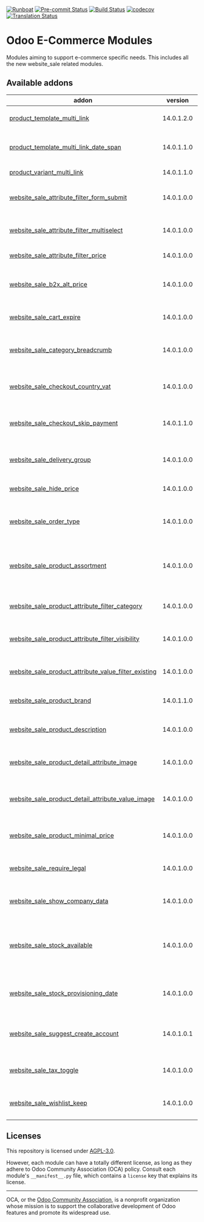 
[![Runboat](https://img.shields.io/badge/runboat-Try%20me-875A7B.png)](https://runboat.odoo-community.org/builds?repo=OCA/e-commerce&target_branch=14.0)
[![Pre-commit Status](https://github.com/OCA/e-commerce/actions/workflows/pre-commit.yml/badge.svg?branch=14.0)](https://github.com/OCA/e-commerce/actions/workflows/pre-commit.yml?query=branch%3A14.0)
[![Build Status](https://github.com/OCA/e-commerce/actions/workflows/test.yml/badge.svg?branch=14.0)](https://github.com/OCA/e-commerce/actions/workflows/test.yml?query=branch%3A14.0)
[![codecov](https://codecov.io/gh/OCA/e-commerce/branch/14.0/graph/badge.svg)](https://codecov.io/gh/OCA/e-commerce)
[![Translation Status](https://translation.odoo-community.org/widgets/e-commerce-14-0/-/svg-badge.svg)](https://translation.odoo-community.org/engage/e-commerce-14-0/?utm_source=widget)

<!-- /!\ do not modify above this line -->

# Odoo E-Commerce Modules

Modules aiming to support e-commerce specific needs. This includes all the new website_sale related modules.

<!-- /!\ do not modify below this line -->

<!-- prettier-ignore-start -->

[//]: # (addons)

Available addons
----------------
addon | version | maintainers | summary
--- | --- | --- | ---
[product_template_multi_link](product_template_multi_link/) | 14.0.1.2.0 |  | Product Multi Links (Template)
[product_template_multi_link_date_span](product_template_multi_link_date_span/) | 14.0.1.1.0 |  | Add an optional date span for when a link is active.
[product_variant_multi_link](product_variant_multi_link/) | 14.0.1.1.0 |  | Product Multi Links (Variant)
[website_sale_attribute_filter_form_submit](website_sale_attribute_filter_form_submit/) | 14.0.1.0.0 |  | Allow to apply manually the filters on the e-commerce
[website_sale_attribute_filter_multiselect](website_sale_attribute_filter_multiselect/) | 14.0.1.0.0 |  | Add multiselect display type for product and new filter for it
[website_sale_attribute_filter_price](website_sale_attribute_filter_price/) | 14.0.1.0.0 | [![Tardo](https://github.com/Tardo.png?size=30px)](https://github.com/Tardo) | A price filter for website sale
[website_sale_b2x_alt_price](website_sale_b2x_alt_price/) | 14.0.1.0.0 | [![Yajo](https://github.com/Yajo.png?size=30px)](https://github.com/Yajo) | Display prices with(out) taxes in eCommerce, complementing normal mode
[website_sale_cart_expire](website_sale_cart_expire/) | 14.0.1.0.0 | [![ivantodorovich](https://github.com/ivantodorovich.png?size=30px)](https://github.com/ivantodorovich) | Expire abandoned carts
[website_sale_category_breadcrumb](website_sale_category_breadcrumb/) | 14.0.1.0.0 | [![Rad0van](https://github.com/Rad0van.png?size=30px)](https://github.com/Rad0van) | Displays Product Category Breadcrumb(s) in eCommerce
[website_sale_checkout_country_vat](website_sale_checkout_country_vat/) | 14.0.1.0.0 |  | Autocomplete VAT in checkout process
[website_sale_checkout_skip_payment](website_sale_checkout_skip_payment/) | 14.0.1.1.0 |  | Skip payment for logged users in checkout process
[website_sale_delivery_group](website_sale_delivery_group/) | 14.0.1.0.0 | [![ivantodorovich](https://github.com/ivantodorovich.png?size=30px)](https://github.com/ivantodorovich) | Provides a way to group shipping methods
[website_sale_hide_price](website_sale_hide_price/) | 14.0.1.0.0 |  | Hide product prices on the shop
[website_sale_order_type](website_sale_order_type/) | 14.0.1.0.0 | [![joao-p-marques](https://github.com/joao-p-marques.png?size=30px)](https://github.com/joao-p-marques) | This module allows sale_order_type to work with website_sale.
[website_sale_product_assortment](website_sale_product_assortment/) | 14.0.1.0.0 | [![CarlosRoca13](https://github.com/CarlosRoca13.png?size=30px)](https://github.com/CarlosRoca13) | Use product assortments to display products available on e-commerce.
[website_sale_product_attribute_filter_category](website_sale_product_attribute_filter_category/) | 14.0.1.0.0 | [![ivantodorovich](https://github.com/ivantodorovich.png?size=30px)](https://github.com/ivantodorovich) | Allow group attributes in shop by categories
[website_sale_product_attribute_filter_visibility](website_sale_product_attribute_filter_visibility/) | 14.0.1.0.0 |  | Allow hide any attributes in shop attributes filter
[website_sale_product_attribute_value_filter_existing](website_sale_product_attribute_value_filter_existing/) | 14.0.1.0.0 |  | Allow hide attributes values not used in variants
[website_sale_product_brand](website_sale_product_brand/) | 14.0.1.1.0 |  | Product Brand Filtering in Website
[website_sale_product_description](website_sale_product_description/) | 14.0.1.0.0 |  | Shows custom e-Commerce description for products
[website_sale_product_detail_attribute_image](website_sale_product_detail_attribute_image/) | 14.0.1.0.0 |  | Display attributes images in shop product detail
[website_sale_product_detail_attribute_value_image](website_sale_product_detail_attribute_value_image/) | 14.0.1.0.0 |  | Display attributes values images in shop product detail
[website_sale_product_minimal_price](website_sale_product_minimal_price/) | 14.0.1.0.0 | [![sergio-teruel](https://github.com/sergio-teruel.png?size=30px)](https://github.com/sergio-teruel) | Display minimal price for products that has variants
[website_sale_require_legal](website_sale_require_legal/) | 14.0.1.0.0 |  | Force the user to accept legal tems to buy in the web shop
[website_sale_show_company_data](website_sale_show_company_data/) | 14.0.1.0.0 |  | Show commercial partner data if any
[website_sale_stock_available](website_sale_stock_available/) | 14.0.1.0.0 |  | Display 'Available to promise' in shop online instead 'Quantity On Hand'
[website_sale_stock_provisioning_date](website_sale_stock_provisioning_date/) | 14.0.1.0.0 |  | Display provisioning date for a product in shop online
[website_sale_suggest_create_account](website_sale_suggest_create_account/) | 14.0.1.0.1 |  | Suggest users to create an account when buying in the website
[website_sale_tax_toggle](website_sale_tax_toggle/) | 14.0.1.0.0 |  | Allow display price in Shop with or without taxes
[website_sale_wishlist_keep](website_sale_wishlist_keep/) | 14.0.1.0.0 |  | Allows to add products to my cart but keep it in my wishlist"

[//]: # (end addons)

<!-- prettier-ignore-end -->

## Licenses

This repository is licensed under [AGPL-3.0](LICENSE).

However, each module can have a totally different license, as long as they adhere to Odoo Community Association (OCA)
policy. Consult each module's `__manifest__.py` file, which contains a `license` key
that explains its license.

----
OCA, or the [Odoo Community Association](http://odoo-community.org/), is a nonprofit
organization whose mission is to support the collaborative development of Odoo features
and promote its widespread use.
